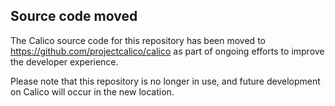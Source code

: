 ## Source code moved

The Calico source code for this repository has been moved to https://github.com/projectcalico/calico as part of ongoing efforts to improve
the developer experience. 

Please note that this repository is no longer in use, and future development on Calico will occur in the new location.
